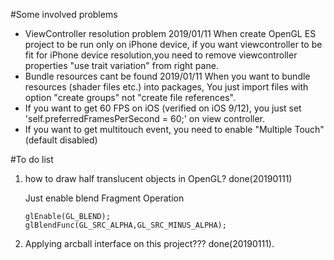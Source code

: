 #Some involved problems
- ViewController resolution problem 2019/01/11
    When create OpenGL ES project to be run only on iPhone device, if you want viewcontroller to be fit for iPhone device resolution,you need to remove viewcontroller properties "use trait variation" from right pane.
- Bundle resources cant be found 2019/01/11
    When you want to bundle resources (shader files etc.) into packages, You just import files with option "create groups" not "create file references".
- If you want to get 60 FPS on iOS (verified on iOS 9/12), you just set 'self.preferredFramesPerSecond = 60;' on view controller.
- If you want to get multitouch event, you need to enable "Multiple Touch" (default disabled)

#To do list
1. how to draw half translucent objects in OpenGL? done(20190111)

	Just enable blend Fragment Operation
	```
	glEnable(GL_BLEND);
	glBlendFunc(GL_SRC_ALPHA,GL_SRC_MINUS_ALPHA);
	```
2. Applying arcball interface on this project??? done(20190111).
